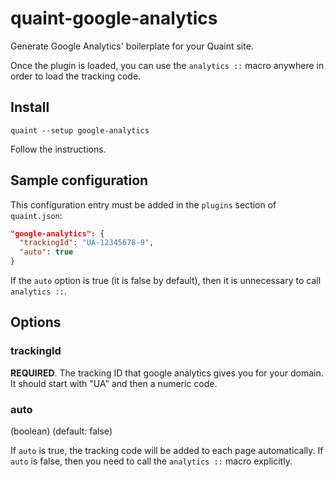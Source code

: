 
quaint-google-analytics
=======================

Generate Google Analytics' boilerplate for your Quaint site.

Once the plugin is loaded, you can use the `analytics ::` macro
anywhere in order to load the tracking code.

## Install

    quaint --setup google-analytics

Follow the instructions.


## Sample configuration

This configuration entry must be added in the `plugins` section of
`quaint.json`:

```json
"google-analytics": {
  "trackingId": "UA-12345678-9",
  "auto": true
}
```

If the `auto` option is true (it is false by default), then it is
unnecessary to call `analytics ::`.


## Options

### trackingId

**REQUIRED**. The tracking ID that google analytics gives you for your
domain. It should start with "UA" and then a numeric code.


### auto

(boolean) (default: false)

If `auto` is true, the tracking code will be added to each page
automatically. If `auto` is false, then you need to call the
`analytics ::` macro explicitly.

